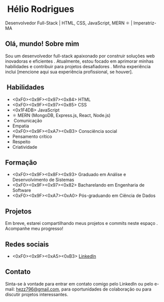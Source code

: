 # ‍ Hélio Rodrigues

Desenvolvedor Full-Stack  | HTML, CSS, JavaScript, MERN ⚛️ |  Imperatriz-MA

## Olá, mundo!  Sobre mim

Sou um desenvolvedor full-stack apaixonado por construir soluções web inovadoras e eficientes . Atualmente, estou focado em aprimorar minhas habilidades e contribuir para projetos desafiadores . Minha experiência inclui [mencione aqui sua experiência profissional, se houver].

## ️ Habilidades

* <0xF0><0x9F><0x97><0x84>️ HTML
* <0xF0><0x9F><0x97><0x85>️ CSS
* <0x1F4DB> JavaScript
* ⚛️ MERN (MongoDB, Express.js, React, Node.js)
* ️ Comunicação
* Empatia
* <0xF0><0x9F><0xA7><0xB3> Consciência social
* Pensamento crítico
* Respeito
* Criatividade

##  Formação

* <0xF0><0x9F><0x8F><0x93> Graduado em Análise e Desenvolvimento de Sistemas
* <0xF0><0x9F><0x97><0x82> Bacharelando em Engenharia de Software
* <0xF0><0x9F><0xA7><0xA0> Pós-graduando em Ciência de Dados

##  Projetos

Em breve, estarei compartilhando meus projetos e commits neste espaço . Acompanhe meu progresso!

##  Redes sociais

* <0xF0><0x9F><0xA5><0xB3> [LinkedIn](https://www.linkedin.com/in/heliorodriguez/)

##  Contato

Sinta-se à vontade para entrar em contato comigo pelo LinkedIn ou pelo e-mail: hezz796@gmail.com, para oportunidades de colaboração ou para discutir projetos interessantes.
